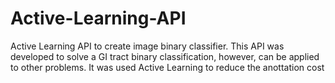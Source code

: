# Active-Learning-API

Active Learning API to create image binary classifier. 
This API was developed to solve a GI tract binary classification, however, can be applied to other problems.
It was used Active Learning to reduce the anottation cost
